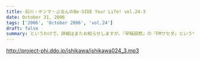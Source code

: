 ```yaml
---
title: 石川・ホンマ・ぶるんのBe-SIDE Your Life! vol.24-3
date: October 31, 2006
tags: ['2006', 'October 2006', 'vol.24']
draft: false
summary: というわけで、詳細はまたお知らせしますが、『早稲田祭』の『FMワセダ』というサークルに招待されました我らがビーサイ。　　リスナーのみんな！大学生、大人はもちろん、中学生・高校生のキミも良い機会なので、大学の学園祭に行ってみるのもい〜んじゃない？みんな早稲田の杜に来て、お三方に「元気」をくださいな。NAMAE
---
```


http://project-phi.ddo.jp/ishikawa/ishikawa024_3.mp3